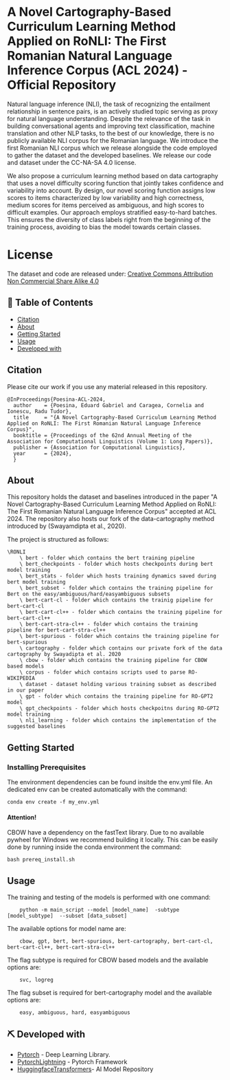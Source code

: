 # A Novel Cartography-Based Curriculum Learning Method Applied on RoNLI: The First Romanian Natural Language Inference Corpus (ACL 2024) - Official Repository

Natural language inference (NLI), the task of recognizing the entailment relationship in sentence pairs, is an actively studied topic serving as proxy for natural language understanding. Despite the relevance of the task in building conversational agents and improving text classification, machine translation and other NLP tasks, to the best of our knowledge, there is no publicly available NLI corpus for the Romanian language. We introduce the first Romanian NLI corpus which we release alongside the code employed to gather the dataset and the developed baselines. We release our code and dataset under the CC-NA-SA 4.0 license.

We also propose a curriculum learning method based on data cartography that uses a novel difficulty scoring function that jointly takes confidence and variability into account. By design, our novel scoring function assigns low scores to items characterized by low variability and high correctness, medium scores for items perceived as ambiguous, and high scores to difficult examples. Our approach employs stratified easy-to-hard batches. This ensures the diversity of class labels right from the beginning of the training process, avoiding to bias the model towards certain classes. 

# License
The dataset and code are released under: [Creative Commons Attribution Non Commercial Share Alike 4.0](https://creativecommons.org/licenses/by-nc-sa/4.0/deed.en)

## 📝 Table of Contents <a name = "tabel_of_contents"></a>

  - [Citation ](#citation-)
  - [About ](#about-)
  - [Getting Started ](#getting-started-)
  - [Usage ](#usage-)
  - [Developed with ](#️-developed-with-)

## Citation <a name = "citation"></a>

Please cite our work if you use any material released in this repository.
```
@InProceedings{Poesina-ACL-2024,
  author    = {Poesina, Eduard Gabriel and Caragea, Cornelia and Ionescu, Radu Tudor},
  title     = "{A Novel Cartography-Based Curriculum Learning Method Applied on RoNLI: The First Romanian Natural Language Inference Corpus}",
  booktitle = {Proceedings of the 62nd Annual Meeting of the Association for Computational Linguistics (Volume 1: Long Papers)},
  publisher = {Association for Computational Linguistics},
  year      = {2024},
  }
```

## About <a name = "about"></a>

This repository holds the dataset and baselines introduced in the paper "A Novel Cartography-Based Curriculum Learning Method Applied on RoNLI: The First Romanian Natural Language Inference Corpus" accepted at ACL 2024. The repository also hosts our fork of the data-cartography method introduced by (Swayamdipta et al., 2020).

The project is structured as follows:

    \RONLI
        \ bert - folder which contains the bert training pipeline
        \ bert_checkpoints - folder which hosts checkpoints during bert model training
        \ bert_stats - folder which hosts training dynamics saved during bert model training
        \ bert_subset - folder which contains the training pipeline for Bert on the easy/ambiguous/hard/easyambiguous subsets
        \ bert-cart-cl - folder which contains the trainig pipeline for bert-cart-cl
        \ bert-cart-cl++ - folder which contains the training pipeline for bert-cart-cl++
        \ bert-cart-stra-cl++ - folder which contains the training pipeline for bert-cart-stra-cl++
        \ bert-spurious - folder which contains the training pipeline for bert-spurious
        \ cartography - folder which contains our private fork of the data cartography by Swayadipta et al. 2020
        \ cbow - folder which contains the training pipeline for CBOW based models
        \ corpus - folder which contains scripts used to parse RO-WIKIPEDIA
        \ dataset - dataset holding various training subset as described in our paper
        \ gpt - folder which contains the training pipeline for RO-GPT2 model
        \ gpt_checkpoints - folder which hosts checkpoitns during RO-GPT2 model training
        \ nli_learning - folder which contains the implementation of the suggested baselines

## Getting Started <a name = "getting_started"></a>

### Installing Prerequisites <a name = "prerequisites"></a>

The environment dependencies can be found insitde the env.yml file. An dedicated env can be created automatically with the command:
```
conda env create -f my_env.yml
```

#### Attention! 

CBOW have a dependency on the fastText library. Due to no available pywheel for Windows we recommend building it locally. This can be easily done by running inside the conda environment the command:

```
bash prereq_install.sh
```


## Usage <a name="usage"></a>

The training and testing of the models is performed with one command:  
```
    python -m main_script --model [model_name]  -subtype [model_subtype]  --subset [data_subset]
```

The available options for model name are:

```
    cbow, gpt, bert, bert-spurious, bert-cartography, bert-cart-cl, bert-cart-cl++, bert-cart-stra-cl++
```

The flag subtype is required for CBOW based models and the available options are:
```
    svc, logreg
```

The flag subset is required for bert-cartography model and the available options are:
```
    easy, ambiguous, hard, easyambiguous
```



## ⛏️ Developed with <a name = "developed_with"></a>
- [Pytorch](https://pytorch.org/) - Deep Learning Library.
- [PytorchLightning](https://www.pytorchlightning.ai/index.html) - Pytorch Framework
- [HuggingfaceTransformers](https://huggingface.co/)- AI Model Repository 


